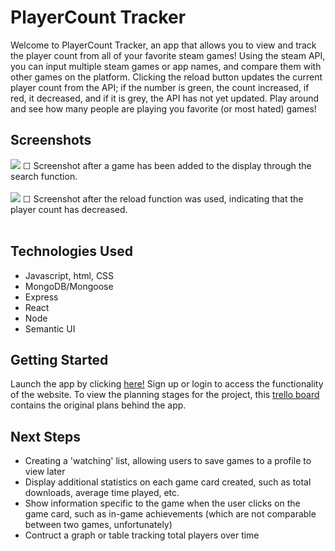 # PlayerCount Tracker

Welcome to PlayerCount Tracker, an app that allows you to view and track the player count from all of your favorite steam games! Using the steam API, you can input multiple steam games or app names, and compare them with other games on the platform. Clicking the reload button updates the current player count from the API; if the number is green, the count increased, if red, it decreased, and if it is grey, the API has not yet updated. Play around and see how many people are playing you favorite (or most hated) games!<br>

## Screenshots
<img src="https://imgur.com/JRZcYYo.png">
☐ Screenshot after a game has been added to the display through the search function.<br><br>
<img src="https://imgur.com/DHrMKFR.png">
☐ Screenshot after the reload function was used, indicating that the player count has decreased.<br><br>

## Technologies Used

- Javascript, html, CSS
- MongoDB/Mongoose
- Express
- React
- Node
- Semantic UI<br>


## Getting Started

Launch the app by clicking [here!](https://steamapiuser.herokuapp.com/) Sign up or login to access the functionality of the website. To view the planning stages for the project, this [trello board](https://trello.com/b/D2ICTOF1/project-4) contains the original plans behind the app.<br>


## Next Steps

- Creating a 'watching' list, allowing users to save games to a profile to view later
- Display additional statistics on each game card created, such as total downloads, average time played, etc.
- Show information specific to the game when the user clicks on the game card, such as in-game achievements (which are not comparable between two games, unfortunately)
- Contruct a graph or table tracking total players over time